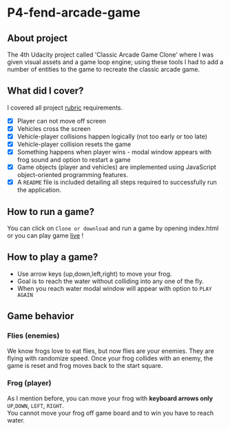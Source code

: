 # P4-fend-arcade-game

## About project
The 4th Udacity project called 'Classic Arcade Game Clone' where I was given visual assets and a game loop engine; using these tools I had to add a number of entities to the game to recreate the classic arcade game.

## What did I cover?
I covered all project [rubric](https://review.udacity.com/#!/projects/2696458597/rubric) requirements.
- [x] Player can not move off screen
- [x] Vehicles cross the screen
- [x] Vehicle-player collisions happen logically (not too early or too late)
- [x] Vehicle-player collision resets the game
- [x] Something happens when player wins - modal window appears with frog sound and option to restart a game
- [x] Game objects (player and vehicles) are implemented using JavaScript object-oriented programming features.
- [x] A `README` file is included detailing all steps required to successfully run the application.

## How to run a game?
You can click on `Clone or download` and run a game by opening index.html or you can play game [live](https://adr1ana.github.io/P4-fend-arcade-game/) !

## How to play a game?
- Use arrow keys (up,down,left,right) to move your frog.
- Goal is to reach the water without colliding into any one of the fly.
- When you reach water modal window will appear with option to `PLAY AGAIN`

## Game behavior
### Flies (enemies)
We know frogs love to eat flies, but now flies are your enemies. They are flying with randomize speed. Once your frog collides with an enemy, the game is reset and frog moves back to the start square.
### Frog (player)
As I mention before, you can move your frog with **keyboard arrows only** `UP`,`DOWN`, `LEFT`, `RIGHT`. <br>
You cannot move your frog off game board and to win you have to reach water.
